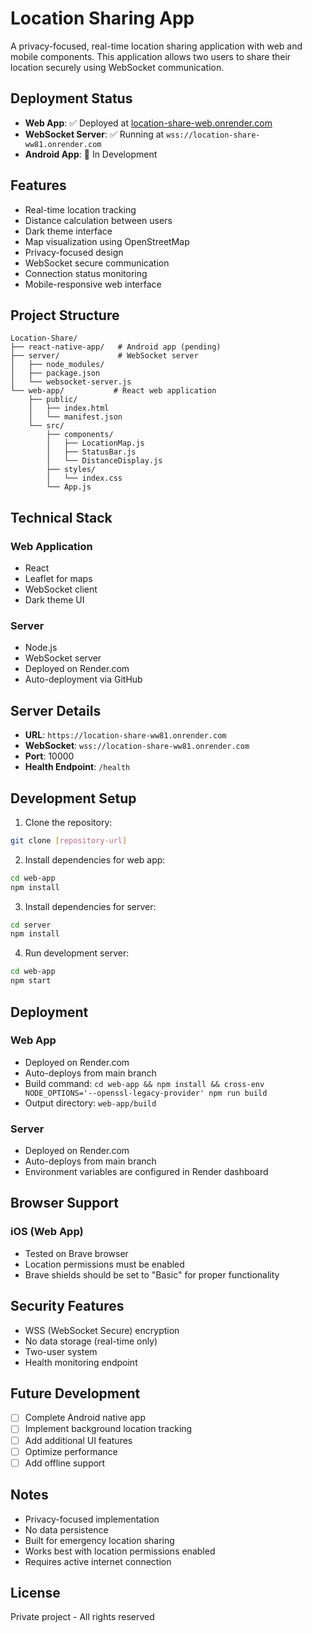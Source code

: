 # Location Sharing App

A privacy-focused, real-time location sharing application with web and mobile components. This application allows two users to share their location securely using WebSocket communication.

## Deployment Status

- **Web App**: ✅ Deployed at [location-share-web.onrender.com](https://location-share-web.onrender.com)
- **WebSocket Server**: ✅ Running at `wss://location-share-ww81.onrender.com`
- **Android App**: 🚧 In Development

## Features

- Real-time location tracking
- Distance calculation between users
- Dark theme interface
- Map visualization using OpenStreetMap
- Privacy-focused design
- WebSocket secure communication
- Connection status monitoring
- Mobile-responsive web interface

## Project Structure

```
Location-Share/
├── react-native-app/   # Android app (pending)
├── server/             # WebSocket server
│   ├── node_modules/
│   ├── package.json
│   └── websocket-server.js
└── web-app/           # React web application
    ├── public/
    │   ├── index.html
    │   └── manifest.json
    └── src/
        ├── components/
        │   ├── LocationMap.js
        │   ├── StatusBar.js
        │   └── DistanceDisplay.js
        ├── styles/
        │   └── index.css
        └── App.js
```

## Technical Stack

### Web Application
- React
- Leaflet for maps
- WebSocket client
- Dark theme UI

### Server
- Node.js
- WebSocket server
- Deployed on Render.com
- Auto-deployment via GitHub

## Server Details

- **URL**: `https://location-share-ww81.onrender.com`
- **WebSocket**: `wss://location-share-ww81.onrender.com`
- **Port**: 10000
- **Health Endpoint**: `/health`

## Development Setup

1. Clone the repository:
```bash
git clone [repository-url]
```

2. Install dependencies for web app:
```bash
cd web-app
npm install
```

3. Install dependencies for server:
```bash
cd server
npm install
```

4. Run development server:
```bash
cd web-app
npm start
```

## Deployment

### Web App
- Deployed on Render.com
- Auto-deploys from main branch
- Build command: `cd web-app && npm install && cross-env NODE_OPTIONS='--openssl-legacy-provider' npm run build`
- Output directory: `web-app/build`

### Server
- Deployed on Render.com
- Auto-deploys from main branch
- Environment variables are configured in Render dashboard

## Browser Support

### iOS (Web App)
- Tested on Brave browser
- Location permissions must be enabled
- Brave shields should be set to "Basic" for proper functionality

## Security Features

- WSS (WebSocket Secure) encryption
- No data storage (real-time only)
- Two-user system
- Health monitoring endpoint

## Future Development

- [ ] Complete Android native app
- [ ] Implement background location tracking
- [ ] Add additional UI features
- [ ] Optimize performance
- [ ] Add offline support

## Notes

- Privacy-focused implementation
- No data persistence
- Built for emergency location sharing
- Works best with location permissions enabled
- Requires active internet connection

## License

Private project - All rights reserved